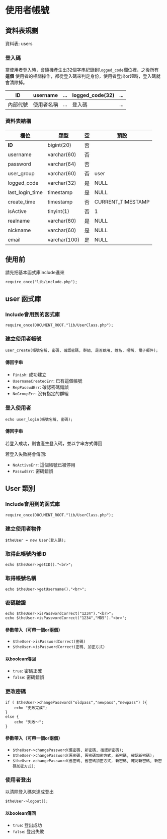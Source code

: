 使用者帳號
=====================
  
## 資料表規劃
資料表: users

### 登入碼
當使用者登入時，會隨機產生出32個字串紀錄到`logged_code`欄位裡，之後所有 **這個** 使用者的相關操作，都從登入碼來判定身份，使用者登出or超時，登入碼就會清除掉。

| ID       | username   | ... | logged_code(32) | ... |
| -------- | --------   | --- | --------------- | --- |
| 內部代號 | 使用者名稱 | ... | 登入碼          | ... |


### 資料表結構 

| 欄位 | 類型 | 空 | 預設 |
| ---- | ---- | ---| ---- |
|**ID**|bigint(20)|否||
| username | varchar(60) | 否 | |
| password | varchar(64) | 否 | |
| user_group | varchar(60) | 否 |user |
|logged_code|varchar(32)|是|NULL||
|last_login_time|timestamp|是|NULL||
|create_time|timestamp|否|CURRENT_TIMESTAMP||
|isActive|tinyint(1)|否|1||
|realname|varchar(60)|是|NULL||
|nickname|varchar(60)|是|NULL||
|email|varchar(100)|是|NULL||

## 使用前
請先把基本函式庫include進來

    require_once("lib/include.php");

## user 函式庫
### Include會用到的函式庫

    require_once(DOCUMENT_ROOT."lib/UserClass.php");
    
### 建立使用者帳號

    user_create(帳號名稱, 密碼, 確認密碼, 群組, 是否啟用, 姓名, 暱稱, 電子郵件);
    
#### 傳回字串
* `Finish`: 成功建立
* `UsernameCreatedErr`: 已有這個帳號
* `RepPasswdErr`: 確認密碼錯誤
* `NoGroupErr`: 沒有指定的群組
 
### 登入使用者
    echo user_login(帳號名稱, 密碼);

#### 傳回字串
若登入成功，則會產生登入碼，並以字串方式傳回

若登入失敗將會傳回:

* `NoActiveErr`: 這個帳號已被停用
* `PasswdErr`: 密碼錯誤

## User 類別
### Include會用到的函式庫

    require_once(DOCUMENT_ROOT."lib/UserClass.php");

### 建立使用者物件

    $theUser = new User(登入碼);
    
### 取得此帳號內部ID

    echo $theUser->getID()."<br>";

### 取得帳號名稱

    echo $theUser->getUsername()."<br>";
 
### 密碼驗證

    echo $theUser->isPasswordCorrect("1234")."<br>";
    echo $theUser->isPasswordCorrect("1234","MD5")."<br>";

#### 參數帶入（可帶一個or兩個）
* `$theUser->isPasswordCorrect(密碼)`
* `$theUser->isPasswordCorrect(密碼, 加密方式)`

#### 以boolean傳回
* `true`: 密碼正確
* `false`: 密碼錯誤

### 更改密碼

    if ( $theUser->changePassword("oldpass","newpass","newpass") ){
        echo "更改完成";
    }
    else {
        echo "失敗～";
    }

#### 參數帶入（可帶一個or兩個）
* `$theUser->changePassword(舊密碼, 新密碼, 確認新密碼);`
* `$theUser->changePassword(舊密碼, 舊密碼加密方式, 新密碼, 確認新密碼);`
* `$theUser->changePassword(舊密碼, 舊密碼加密方式, 新密碼, 確認新密碼, 新密碼加密方式);`

### 使用者登出
以清除登入碼來達成登出

    $theUser->logout();

#### 以boolean傳回
* `true`: 登出成功
* `false`: 登出失敗

